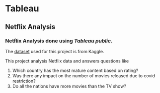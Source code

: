# Tableau
## Netflix Analysis 
### Netflix Analysis done using *Tableau public*. 

The [dataset](https://www.kaggle.com/shivamb/netflix-shows) used for this project is from Kaggle. 

This project analysis Netflix data and answers questions like 
1. Which country has the most mature content based on rating?
2. Was there any impact on the number of movies released due to covid restriction?
3. Do all the nations have more movies than the TV show? 
